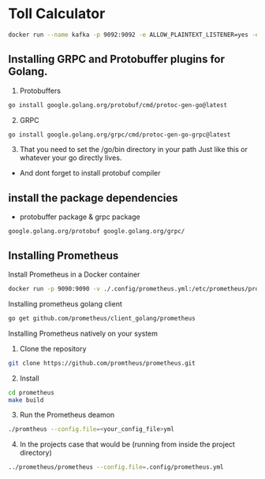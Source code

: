 # Toll Calculator

```sh
docker run --name kafka -p 9092:9092 -e ALLOW_PLAINTEXT_LISTENER=yes -e KAFKA_CFG_AUTO_CREATE_TOPICS_ENABLE=true bitnami/kafka:latest
```

## Installing GRPC and Protobuffer plugins for Golang.

1. Protobuffers

```sh
go install google.golang.org/protobuf/cmd/protoc-gen-go@latest
```

2. GRPC

```sh
go install google.golang.org/grpc/cmd/protoc-gen-go-grpc@latest
```

3. That you need to set the /go/bin directory in your path Just like this or whatever your go directly lives.

- And dont forget to install protobuf compiler

## install the package dependencies

- protobuffer package & grpc package

```
google.golang.org/protobuf google.golang.org/grpc/
```

## Installing Prometheus

Install Prometheus in a Docker container

```sh
docker run -p 9090:9090 -v ./.config/prometheus.yml:/etc/prometheus/prometheus.yml prom/prometheus
```

Installing prometheus golang client

```sh
go get github.com/prometheus/client_golang/prometheus
```

Installing Prometheus natively on your system

1. Clone the repository

```sh
git clone https://github.com/promtheus/prometheus.git
```

2. Install

```sh
cd prometheus
make build
```

3. Run the Prometheus deamon

```sh
./promtheus --config.file=<your_config_file>yml
```

4. In the projects case that would be (running from inside the project directory)

```sh
../prometheus/prometheus --config.file=.config/prometheus.yml
```
